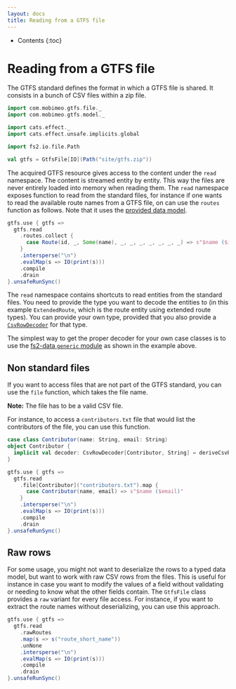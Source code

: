 ```yaml
---
layout: docs
title: Reading from a GTFS file
---
```


* Contents
{:toc}

# Reading from a GTFS file

The GTFS standard defines the format in which a GTFS file is shared. It consists in a bunch of CSV files within a zip file.

```scala mdoc
import com.mobimeo.gtfs.file._
import com.mobimeo.gtfs.model._

import cats.effect._
import cats.effect.unsafe.implicits.global

import fs2.io.file.Path

val gtfs = GtfsFile[IO](Path("site/gtfs.zip"))
```

The acquired GTFS resource gives access to the content under the `read` namespace. The content is streamed entity by entity. This way the files are never entirely loaded into memory when reading them. The `read` namespace exposes function to read from the standard files, for instance if one wants to read the available route names from a GTFS file, on can use the `routes` function as follows. Note that it uses the [provided data model][gtfs-model].

```scala mdoc
gtfs.use { gtfs =>
  gtfs.read
    .routes.collect {
      case Route(id, _, Some(name), _, _, _, _, _, _, _) => s"$name ($id)"
    }
    .intersperse("\n")
    .evalMap(s => IO(print(s)))
    .compile
    .drain
}.unsafeRunSync()
```

The `read` namespace contains shortcuts to read entities from the standard files. You need to provide the type you want to decode the entities to (in this example `ExtendedRoute`, which is the route entity using extended route types). You can provide your own type, provided that you also provide a [`CsvRowDecoder`][csv-row-decoder] for that type.

The simplest way to get the proper decoder for your own case classes is to use the [fs2-data `generic` module][fs2-data-generic] as shown in the example above.

## Non standard files

If you want to access files that are not part of the GTFS standard, you can use the `file` function, which takes the file name.

**Note:** The file has to be a valid CSV file.

For instance, to access a `contributors.txt` file that would list the contributors of the file, you can use this function.

```scala mdoc
case class Contributor(name: String, email: String)
object Contributor {
  implicit val decoder: CsvRowDecoder[Contributor, String] = deriveCsvRowDecoder
}

gtfs.use { gtfs =>
  gtfs.read
    .file[Contributor]("contributors.txt").map {
      case Contributor(name, email) => s"$name ($email)"
    }
    .intersperse("\n")
    .evalMap(s => IO(print(s)))
    .compile
    .drain
}.unsafeRunSync()
```

## Raw rows

For some usage, you might not want to deserialize the rows to a typed data model, but want to work with raw CSV rows from the files. This is useful for instance in case you want to modify the values of a field without validating or needing to know what the other fields contain.
The `GtfsFile` class provides a `raw` variant for every file access. For instance, if you want to extract the route names without deserializing, you can use this approach.

```scala mdoc"
gtfs.use { gtfs =>
  gtfs.read
    .rawRoutes
    .map(s => s("route_short_name"))
    .unNone
    .intersperse("\n")
    .evalMap(s => IO(print(s)))
    .compile
    .drain
}.unsafeRunSync()
```

[gtfs-model]: ../../model/
[csv-row-decoder]: https://fs2-data.gnieh.org/documentation/csv/#csvrowdecoder--csvrowencoder
[fs2-data-generic]: https://fs2-data.gnieh.org/documentation/csv/generic/
